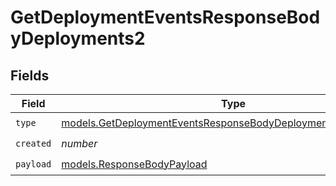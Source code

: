 # GetDeploymentEventsResponseBodyDeployments2


## Fields

| Field                                                                                                                                | Type                                                                                                                                 | Required                                                                                                                             | Description                                                                                                                          |
| ------------------------------------------------------------------------------------------------------------------------------------ | ------------------------------------------------------------------------------------------------------------------------------------ | ------------------------------------------------------------------------------------------------------------------------------------ | ------------------------------------------------------------------------------------------------------------------------------------ |
| `type`                                                                                                                               | [models.GetDeploymentEventsResponseBodyDeploymentsResponseType](../models/getdeploymenteventsresponsebodydeploymentsresponsetype.md) | :heavy_check_mark:                                                                                                                   | N/A                                                                                                                                  |
| `created`                                                                                                                            | *number*                                                                                                                             | :heavy_check_mark:                                                                                                                   | N/A                                                                                                                                  |
| `payload`                                                                                                                            | [models.ResponseBodyPayload](../models/responsebodypayload.md)                                                                       | :heavy_check_mark:                                                                                                                   | N/A                                                                                                                                  |